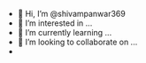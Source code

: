 - 👋 Hi, I’m @shivampanwar369
- 👀 I’m interested in ...
- 🌱 I’m currently learning ...
- 💞️ I’m looking to collaborate on ...
- 

<!---
shivampanwar369/shivampanwar369 is a ✨ special ✨ repository because its `README.md` (this file) appears on your GitHub profile.
You can click the Preview link to take a look at your changes.
--->
